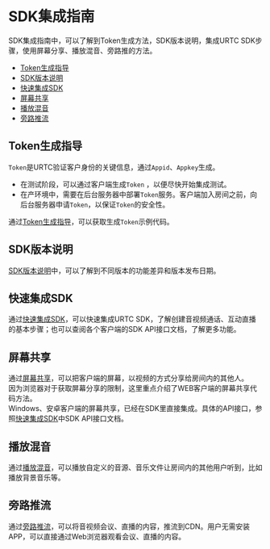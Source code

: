 # SDK集成指南

SDK集成指南中，可以了解到Token生成方法，SDK版本说明，集成URTC SDK步骤，使用屏幕分享、播放混音、旁路推的方法。

* [Token生成指导](video/urtc/sdk/token)
* [SDK版本说明](video/urtc/sdk/Version)
* [快速集成SDK](video/urtc/sdk/VideoStart)
* [屏幕共享](video/urtc/sdk/Video/screenshare)
* [播放混音](video/urtc/sdk/Audio/AudioMixing)
* [旁路推流](video/urtc/sdk/Video/cdnSteaming)

## Token生成指导

`Token`是URTC验证客户身份的关键信息，通过`Appid`、`Appkey`生成。    
 - 在测试阶段，可以通过客户端生成`Token` ，以便尽快开始集成测试。    
 - 在产环境中，需要在后台服务器中部署`Token`服务。客户端加入房间之前，向后台服务器申请`Token`，以保证`Token`的安全性。    
 
 通过[Token生成指导](video/urtc/sdk/token)，可以获取生成`Token`示例代码。
 
 ## SDK版本说明
 
[SDK版本说明](video/urtc/sdk/Version)中，可以了解到不同版本的功能差异和版本发布日期。
 
 ## 快速集成SDK
 
 通过[快速集成SDK](video/urtc/sdk/VideoStart)，可以快速集成URTC SDK，了解创建音视频通话、互动直播的基本步骤；也可以查阅各个客户端的SDK API接口文档，了解更多功能。
 
## 屏幕共享

通过[屏幕共享](video/urtc/sdk/Video/screenshare)，可以把客户端的屏幕，以视频的方式分享给房间内的其他人。    
因为浏览器对于获取屏幕分享的限制，这里重点介绍了WEB客户端的屏幕共享代码方法。    
Windows、安卓客户端的屏幕共享，已经在SDK里直接集成。具体的API接口，参照[快速集成SDK](video/urtc/sdk/VideoStart)中SDK API接口文档。
 
## 播放混音

通过[播放混音](video/urtc/sdk/Audio/AudioMixing)，可以播放自定义的音源、音乐文件让房间内的其他用户听到，比如播放背景音乐等。

## 旁路推流

通过[旁路推流](video/urtc/sdk/Video/cdnSteaming)，可以将音视频会议、直播的内容，推流到CDN。用户无需安装APP，可以直接通过Web浏览器观看会议、直播的内容。
 
